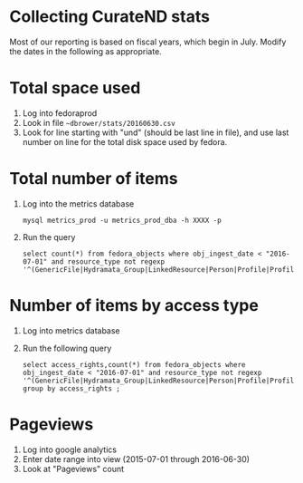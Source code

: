 Collecting CurateND stats
=========================

Most of our reporting is based on fiscal years, which begin in July.
Modify the dates in the following as appropriate.

# Total space used

 1. Log into fedoraprod
 1. Look in file `~dbrower/stats/20160630.csv`
 1. Look for line starting with "und" (should be last line in file), and use last number on line
for the total disk space used by fedora.

# Total number of items

 1. Log into the metrics database

        mysql metrics_prod -u metrics_prod_dba -h XXXX -p

 1. Run the query

        select count(*) from fedora_objects where obj_ingest_date < "2016-07-01" and resource_type not regexp '^(GenericFile|Hydramata_Group|LinkedResource|Person|Profile|ProfileSection)$';

# Number of items by access type

 1. Log into metrics database
 1. Run the following query

        select access_rights,count(*) from fedora_objects where obj_ingest_date < "2016-07-01" and resource_type not regexp '^(GenericFile|Hydramata_Group|LinkedResource|Person|Profile|ProfileSection)$' group by access_rights ;

# Pageviews

 1. Log into google analytics
 1. Enter date range into view (2015-07-01 through 2016-06-30)
 1. Look at "Pageviews" count

